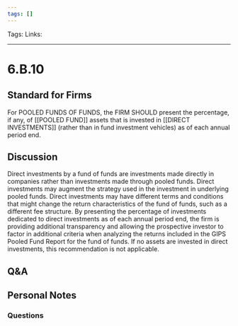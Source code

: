 ```yaml
---
tags: []
---
```

Tags:
Links: 
___
# 6.B.10
## Standard for Firms
For POOLED FUNDS OF FUNDS, the FIRM SHOULD present the percentage, if any, of [[POOLED FUND]] assets that is invested in [[DIRECT INVESTMENTS]] (rather than in fund investment vehicles) as of each annual period end.
## Discussion
Direct investments by a fund of funds are investments made directly in companies rather than investments made through pooled funds. Direct investments may augment the strategy used in the investment in underlying pooled funds. Direct investments may have different terms and conditions that might change the return characteristics of the fund of funds, such as a different fee structure. By presenting the percentage of investments dedicated to direct investments as of each annual period end, the firm is providing additional transparency and allowing the prospective investor to factor in additional criteria when analyzing the returns included in the GIPS Pooled Fund Report for the fund of funds. If no assets are invested in direct investments, this recommendation is not applicable.
## Q&A

## Personal Notes

### Questions
